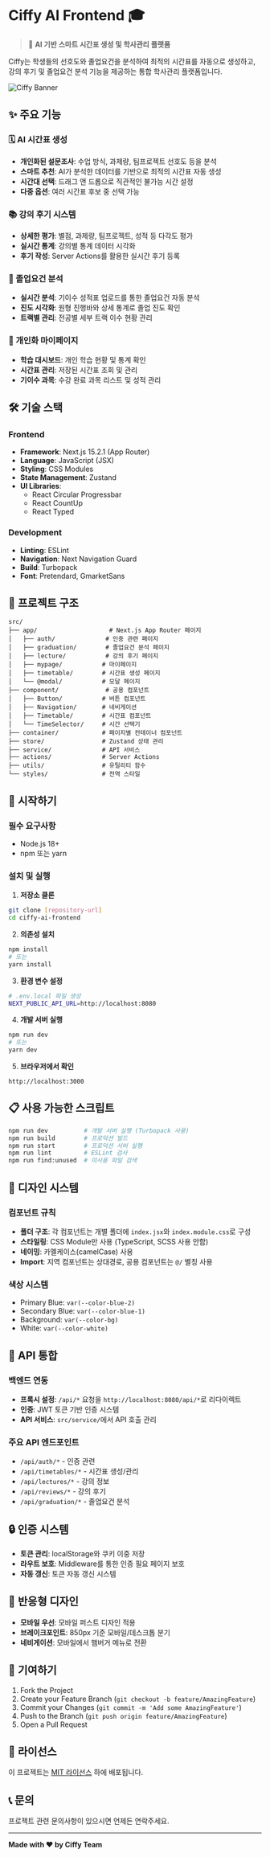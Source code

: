 # Ciffy AI Frontend 🎓

> 🚀 **AI 기반 스마트 시간표 생성 및 학사관리 플랫폼**

Ciffy는 학생들의 선호도와 졸업요건을 분석하여 최적의 시간표를 자동으로 생성하고, 강의 후기 및 졸업요건 분석 기능을 제공하는 통합 학사관리 플랫폼입니다.

![Ciffy Banner](public/images/img_timetable.png)

## ✨ 주요 기능

### 🗓️ AI 시간표 생성
- **개인화된 설문조사**: 수업 방식, 과제량, 팀프로젝트 선호도 등을 분석
- **스마트 추천**: AI가 분석한 데이터를 기반으로 최적의 시간표 자동 생성
- **시간대 선택**: 드래그 앤 드롭으로 직관적인 불가능 시간 설정
- **다중 옵션**: 여러 시간표 후보 중 선택 가능

### 📚 강의 후기 시스템
- **상세한 평가**: 별점, 과제량, 팀프로젝트, 성적 등 다각도 평가
- **실시간 통계**: 강의별 통계 데이터 시각화
- **후기 작성**: Server Actions를 활용한 실시간 후기 등록

### 🎯 졸업요건 분석
- **실시간 분석**: 기이수 성적표 업로드를 통한 졸업요건 자동 분석
- **진도 시각화**: 원형 진행바와 상세 통계로 졸업 진도 확인
- **트랙별 관리**: 전공별 세부 트랙 이수 현황 관리

### 👤 개인화 마이페이지
- **학습 대시보드**: 개인 학습 현황 및 통계 확인
- **시간표 관리**: 저장된 시간표 조회 및 관리
- **기이수 과목**: 수강 완료 과목 리스트 및 성적 관리

## 🛠️ 기술 스택

### Frontend
- **Framework**: Next.js 15.2.1 (App Router)
- **Language**: JavaScript (JSX)
- **Styling**: CSS Modules
- **State Management**: Zustand
- **UI Libraries**: 
  - React Circular Progressbar
  - React CountUp
  - React Typed

### Development
- **Linting**: ESLint
- **Navigation**: Next Navigation Guard
- **Build**: Turbopack
- **Font**: Pretendard, GmarketSans

## 📁 프로젝트 구조

```
src/
├── app/                    # Next.js App Router 페이지
│   ├── auth/              # 인증 관련 페이지
│   ├── graduation/        # 졸업요건 분석 페이지
│   ├── lecture/           # 강의 후기 페이지
│   ├── mypage/           # 마이페이지
│   ├── timetable/        # 시간표 생성 페이지
│   └── @modal/           # 모달 페이지
├── component/             # 공용 컴포넌트
│   ├── Button/           # 버튼 컴포넌트
│   ├── Navigation/       # 네비게이션
│   ├── Timetable/        # 시간표 컴포넌트
│   └── TimeSelector/     # 시간 선택기
├── container/            # 페이지별 컨테이너 컴포넌트
├── store/                # Zustand 상태 관리
├── service/              # API 서비스
├── actions/              # Server Actions
├── utils/                # 유틸리티 함수
└── styles/               # 전역 스타일
```

## 🚀 시작하기

### 필수 요구사항
- Node.js 18+
- npm 또는 yarn

### 설치 및 실행

1. **저장소 클론**
```bash
git clone [repository-url]
cd ciffy-ai-frontend
```

2. **의존성 설치**
```bash
npm install
# 또는
yarn install
```

3. **환경 변수 설정**
```bash
# .env.local 파일 생성
NEXT_PUBLIC_API_URL=http://localhost:8080
```

4. **개발 서버 실행**
```bash
npm run dev
# 또는
yarn dev
```

5. **브라우저에서 확인**
```
http://localhost:3000
```

## 📋 사용 가능한 스크립트

```bash
npm run dev          # 개발 서버 실행 (Turbopack 사용)
npm run build        # 프로덕션 빌드
npm run start        # 프로덕션 서버 실행
npm run lint         # ESLint 검사
npm run find:unused  # 미사용 파일 검색
```

## 🎨 디자인 시스템

### 컴포넌트 규칙
- **폴더 구조**: 각 컴포넌트는 개별 폴더에 `index.jsx`와 `index.module.css`로 구성
- **스타일링**: CSS Module만 사용 (TypeScript, SCSS 사용 안함)
- **네이밍**: 카멜케이스(camelCase) 사용
- **Import**: 지역 컴포넌트는 상대경로, 공용 컴포넌트는 `@/` 별칭 사용

### 색상 시스템
- Primary Blue: `var(--color-blue-2)`
- Secondary Blue: `var(--color-blue-1)`
- Background: `var(--color-bg)`
- White: `var(--color-white)`

## 🔗 API 통합

### 백엔드 연동
- **프록시 설정**: `/api/*` 요청을 `http://localhost:8080/api/*`로 리다이렉트
- **인증**: JWT 토큰 기반 인증 시스템
- **API 서비스**: `src/service/`에서 API 호출 관리

### 주요 API 엔드포인트
- `/api/auth/*` - 인증 관련
- `/api/timetables/*` - 시간표 생성/관리
- `/api/lectures/*` - 강의 정보
- `/api/reviews/*` - 강의 후기
- `/api/graduation/*` - 졸업요건 분석

## 🔒 인증 시스템

- **토큰 관리**: localStorage와 쿠키 이중 저장
- **라우트 보호**: Middleware를 통한 인증 필요 페이지 보호
- **자동 갱신**: 토큰 자동 갱신 시스템

## 📱 반응형 디자인

- **모바일 우선**: 모바일 퍼스트 디자인 적용
- **브레이크포인트**: 850px 기준 모바일/데스크톱 분기
- **네비게이션**: 모바일에서 햄버거 메뉴로 전환

## 🤝 기여하기

1. Fork the Project
2. Create your Feature Branch (`git checkout -b feature/AmazingFeature`)
3. Commit your Changes (`git commit -m 'Add some AmazingFeature'`)
4. Push to the Branch (`git push origin feature/AmazingFeature`)
5. Open a Pull Request

## 📄 라이선스

이 프로젝트는 [MIT 라이선스](LICENSE) 하에 배포됩니다.

## 📞 문의

프로젝트 관련 문의사항이 있으시면 언제든 연락주세요.

---

**Made with ❤️ by Ciffy Team**
